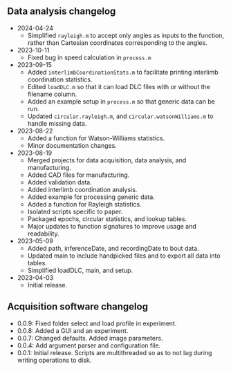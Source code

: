 ## Data analysis changelog
* 2024-04-24
	- Simplified `rayleigh.m` to accept only angles as inputs to the function, rather than Cartesian coordinates corresponding to the angles.
* 2023-10-11
	- Fixed bug in speed calculation in `process.m`
* 2023-09-15
	- Added `interlimbCoordinationStats.m` to facilitate printing interlimb coordination statistics.
	- Edited `loadDLC.m` so that it can load DLC files with or without the filename column.
	- Added an example setup in `process.m` so that generic data can be run.
	- Updated `circular.rayleigh.m`, and `circular.watsonWilliams.m` to handle missing data.
* 2023-08-22
	- Added a function for Watson-Williams statistics.
	- Minor documentation changes.
* 2023-08-19
	- Merged projects for data acquisition, data analysis, and manufacturing.
	- Added CAD files for manufacturing.
	- Added validation data.
	- Added interlimb coordination analysis.
	- Added example for processing generic data.
	- Added a function for Rayleigh statistics.
	- Isolated scripts specific to paper.
	- Packaged epochs, circular statistics, and lookup tables.
	- Major updates to function signatures to improve usage and readability.
* 2023-05-09
	- Added path, inferenceDate, and recordingDate to bout data.
	- Updated main to include handpicked files and to export all data into tables.
	- Simplified loadDLC, main, and setup.
* 2023-04-03
	- Initial release.

## Acquisition software changelog
* 0.0.9: Fixed folder select and load profile in experiment.
* 0.0.8: Added a GUI and an experiment.
* 0.0.7: Changed defaults. Added image parameters.
* 0.0.4: Add argument parser and configuration file.
* 0.0.1: Initial release. Scripts are multithreaded so as to not lag during writing operations to disk.